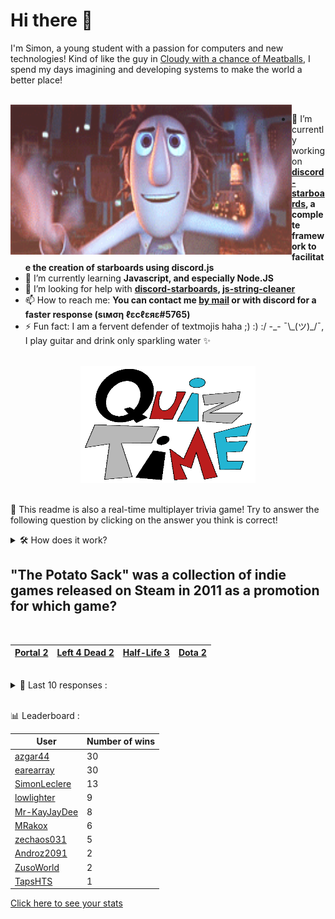 # Hi there 👋

I'm Simon, a young student with a passion for computers and new technologies!
Kind of like the guy in [Cloudy with a chance of Meatballs](https://www.youtube.com/watch?v=dQw4w9WgXcQ), I spend my days imagining and developing systems to make the world a better place!

<br>

<img width="450" height="240" src="./assets/cloudyWithAChanceOfMeatBalls.gif" align=left>

- 🔭 I’m currently working on **[discord-starboards](https://github.com/SimonLeclere/discord-starboards), a complete framework to facilitate the creation of starboards using discord.js**
- 🌱 I’m currently learning **Javascript, and especially Node.JS**
- 🤔 I’m looking for help with **[discord-starboards](https://github.com/SimonLeclere/discord-starboards), [js-string-cleaner](https://github.com/SimonLeclere/Js-String-Cleaner)**
- 📫 How to reach me: **You can contact me [by mail](mailto:simon-leclere@orange.fr) or with discord for a faster response (sιмση ℓεcℓεяε#5765)**
- ⚡ Fun fact: I am a fervent defender of textmojis haha ;) :) :/ -\_- ¯\\\_(ツ)\_/¯, I play guitar and drink only sparkling water ✨

<br>

<center><img width="280" height="187" src="./assets/quizTime.gif"></center>

<br>

🎲 This readme is also a real-time multiplayer trivia game! Try to answer the following question by clicking on the answer you think is correct!
<details>
  <summary>🛠️ How does it work?</summary>
  Each answer is a link to a pre-filled issue. When you press "Submit new issue", it triggers a Github action workflow that compares your answer with the correct answer, finds a new question and updates the readme.md file. Not bad huh?! This whole process only takes about 20 seconds!
</details>

## &quot;The Potato Sack&quot; was a collection of indie games released on Steam in 2011 as a promotion for which game?

<br>

| [Portal 2](https://github.com/SimonLeclere/SimonLeclere/issues/new?title=quiz%7C3240%7CPortal%202&body=Just%20click%20'Submit%20new%20issue'.) | [Left 4 Dead 2](https://github.com/SimonLeclere/SimonLeclere/issues/new?title=quiz%7C3240%7CLeft%204%20Dead%202&body=Just%20click%20'Submit%20new%20issue'.) | [Half-Life 3](https://github.com/SimonLeclere/SimonLeclere/issues/new?title=quiz%7C3240%7CHalf-Life%203&body=Just%20click%20'Submit%20new%20issue'.) | [Dota 2](https://github.com/SimonLeclere/SimonLeclere/issues/new?title=quiz%7C3240%7CDota%202&body=Just%20click%20'Submit%20new%20issue'.) |
| - | - | - | - | 

<br>

<details>
  <summary>📒 Last 10 responses :</summary>

- **earearray** answered **Arkham Asylum** to `What was the first video game in the Batman "Arkham" series?` (Good answer)
- **earearray** answered **Electric Cherry** to `What is the perk that was introduced in the "Call Of Duty: Zombies" map, "Mob Of The Dead"?` (Good answer)
- **earearray** answered **Gonzo** to `Which studio animated Afro Samurai?` (Good answer)
- **earearray** answered **P.E.K.K.A's Playhouse** to `In "Clash Royale" what is Arena 4 called?` (Wrong answer)
- **earearray** answered **True** to `Adolf Hitler was a german soldier in World War I.` (Good answer)
- **earearray** answered **Dakar** to `What is the capital of Senegal?` (Good answer)
- **earearray** answered **Mt. Everest** to `What is the highest mountain in the world?` (Good answer)
- **earearray** answered **We Love to See You Smile** to `Which slogan did the fast food company, McDonald&#039;s, use before their "I&#039;m Lovin&#039; It" slogan?` (Good answer)
- **Janastinou** answered **Center** to `Which word is spelled the same way in the United States and the United Kingdom?` (Wrong answer)
- **Janastinou** answered **pinkie finger** to `The 'Arkansas toothpick' is better known by what name?` (Wrong answer)

</details>

<br>

📊 Leaderboard :

| User | Number of wins |
|-|-|
| [azgar44](https://github.com/azgar44) | 30 |
| [earearray](https://github.com/earearray) | 30 |
| [SimonLeclere](https://github.com/SimonLeclere) | 13 |
| [lowlighter](https://github.com/lowlighter) | 9 |
| [Mr-KayJayDee](https://github.com/Mr-KayJayDee) | 8 |
| [MRakox](https://github.com/MRakox) | 6 |
| [zechaos031](https://github.com/zechaos031) | 5 |
| [Androz2091](https://github.com/Androz2091) | 2 |
| [ZusoWorld](https://github.com/ZusoWorld) | 2 |
| [TapsHTS](https://github.com/TapsHTS) | 1 |

[Click here to see your stats](https://github.com/SimonLeclere/SimonLeclere/issues/new?title=MyStats&body=Just%20click%20%27Submit%20new%20issue%27.)